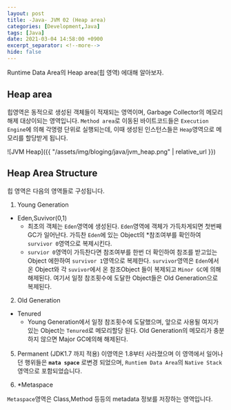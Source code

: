 ```yaml
---
layout: post
title: -Java- JVM 02 (Heap area)
categories: [Development,Java]
tags: [Java]
date: 2021-03-04 14:58:00 +0900
excerpt_separator: <!--more-->
hide: false
---
```

Runtime Data Area의 Heap area(힙 영역) 에대해 알아보자.
<!--more-->
## Heap area  

힙영역은 동적으로 생성된 객체들이 적재되는 영역이며, Garbage Collector의 메모리 해제 대상이되는 영역입니다. `Method area`로 이동된 바이트코드들은 `Execution Engine`에 의해 각명령 단위로 실행되는데, 이때 생성된 인스턴스들은 `Heap`영역으로 메모리를 할당받게 됩니다.  


![JVM Heap]({{ "/assets/img/bloging/java/jvm_heap.png" | relative_url }})  

## Heap Area Structure  

힙 영역은 다음의 영역들로 구성됩니다.
1. Young Generation  
- Eden,Suvivor(0,1)  
  - 최초의 객체는  `Eden`영역에 생성된다. `Eden`영역에 객체가 가득차게되면 첫번째 GC가 일어난다. 가득찬 `Eden`에 있는 Object의 *참조여부를 확인하여 `survivor 0`영역으로 복제시킨다.
  - `survior 0`영역이 가득찬다면 참조여부를 한번 더 확인하여 참조를 받고있는 Object 에한하여 `survivor 1`영역으로 복제한다. `survivor`영역은 `Eden`에서 온 Object와 각 `suvivor`에서 온 참조Object 들이 복제되고 `Minor GC`에 의해 해제된다. 여기서 일정 참조횟수에 도달한 Object들은 Old Generation으로 복제된다.  

2. Old Generation  
- Tenured
  - Young Generation에서 일정 참조횟수에 도달했으며, 앞으로 사용될 여지가 있는 Object는 `Tenured`로 메모리할당 된다. Old Generation의 메모리가 충분하지 않으면 Major GC에의해 해제된다.

5. Permanent (JDK1.7 까지 적용)
이영역은 1.8부터 사라졌으며 이 영역에서 일어나던 행위들은 **`mata space`** 로변경 되었으며,
`Runtiem Data Area`의 `Native Stack`영역으로 포함되었습니다.

5. *Metaspace  

`Metaspace`영역은 Class,Method 등등의 metadata 정보를 저장하는 영역입니다.
